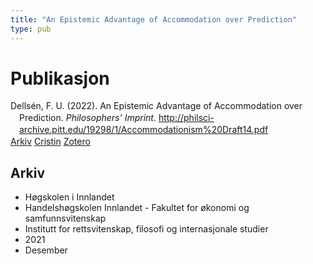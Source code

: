 ```yaml
---
title: "An Epistemic Advantage of Accommodation over Prediction"
type: pub
---
```

<h1>Publikasjon</h1>
<article id="csl-bib-container-M4M4KWFS" class="csl-bib-container">
  <div class="csl-bib-body" style="line-height: 1.35; padding-left: 1em; text-indent:-1em;">
  <div class="csl-entry">Dells&#xE9;n, F. U. (2022). An Epistemic Advantage of Accommodation over Prediction. <i>Philosophers&#x2019; Imprint</i>. <a href="http://philsci-archive.pitt.edu/19298/1/Accommodationism%20Draft14.pdf">http://philsci-archive.pitt.edu/19298/1/Accommodationism%20Draft14.pdf</a></div>
</div>
  <div class="csl-bib-buttons">
    <a href="#taxonomy-article-M4M4KWFS" class="csl-bib-button">Arkiv</a>
    <a href="https://app.cristin.no/results/show.jsf?id=1967263" alt="Cristin URL" class="csl-bib-button">Cristin</a>
    <a href="http://zotero.org/groups/5022929/items/M4M4KWFS" alt="Zotero URL" class="csl-bib-button">Zotero</a>
  </div>
  <div id="csl-bib-meta-container-M4M4KWFS"></div>
</article>
<div id="csl-bib-meta-M4M4KWFS" class="csl-bib-meta">
  <article id="taxonomy-article-M4M4KWFS" class="taxonomy-article">
    <h1>Arkiv</h1>
    <ul>
      <li>Høgskolen i Innlandet</li>
      <li>Handelshøgskolen Innlandet - Fakultet for økonomi og samfunnsvitenskap</li>
      <li>Institutt for rettsvitenskap, filosofi og internasjonale studier</li>
      <li>2021</li>
      <li>Desember</li>
    </ul>
  </article>
</div>
